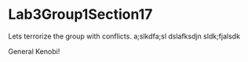 # Lab3Group1Section17

Lets terrorize the group with conflicts.
a;slkdfa;sl
dslafksdjn
sldk;fjalsdk

General Kenobi!